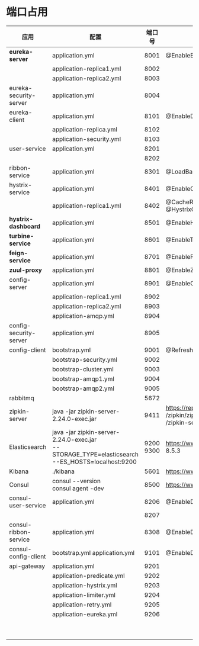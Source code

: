 # 端口占用

| 应用                   | 配置                                                         | 端口号          |                                                              |
| ---------------------- | ------------------------------------------------------------ | --------------- | ------------------------------------------------------------ |
| **eureka-server**      | application.yml                                              | 8001            | @EnableEurekaServer                                          |
|                        | application-replica1.yml                                     | 8002            |                                                              |
|                        | application-replica2.yml                                     | 8003            |                                                              |
| eureka-security-server | application.yml                                              | 8004            |                                                              |
| eureka-client          | application.yml                                              | 8101            | @EnableDiscoveryClient                                       |
|                        | application-replica.yml                                      | 8102            |                                                              |
|                        | application-security.yml                                     | 8103            |                                                              |
| user-service           | application.yml                                              | 8201            |                                                              |
|                        |                                                              | 8202            |                                                              |
| ribbon-service         | application.yml                                              | 8301            | @LoadBalanced                                                |
| hystrix-service        | application.yml                                              | 8401            | @EnableCircuitBreaker  @HystrixCommand                       |
|                        | application-replica1.yml                                     | 8402            | @CacheResult   @CacheKey   @CacheRemove <br />@HystrixCollapser  @HystrixProperty |
| **hystrix-dashboard**  | application.yml                                              | 8501            | @EnableHystrixDashboard                                      |
| **turbine-service**    | application.yml                                              | 8601            | @EnableTurbine                                               |
| **feign-service**      | application.yml                                              | 8701            | @EnableFeignClients  @FeignClient                            |
| **zuul-proxy**         | application.yml                                              | 8801            | @EnableZuulProxy                                             |
| config-server          | application.yml                                              | 8901            | @EnableConfigServer                                          |
|                        | application-replica1.yml                                     | 8902            |                                                              |
|                        | application-replica2.yml                                     | 8903            |                                                              |
|                        | application-amqp.yml                                         | 8904            |                                                              |
| config-security-server | application.yml                                              | 8905            |                                                              |
| config-client          | bootstrap.yml                                                | 9001            | @RefreshScope                                                |
|                        | bootstrap-security.yml                                       | 9002            |                                                              |
|                        | bootstrap-cluster.yml                                        | 9003            |                                                              |
|                        | bootstrap-amqp1.yml                                          | 9004            |                                                              |
|                        | bootstrap-amqp2.yml                                          | 9005            |                                                              |
| rabbitmq               |                                                              | 5672            |                                                              |
| zipkin-server          | java -jar zipkin-server-2.24.0-exec.jar                      | 9411            | https://repo1.maven.org/maven2/io<br/>/zipkin/zipkin-server/2.24.0<br/>/zipkin-server-2.24.0-exec.jar |
| Elasticsearch          | java -jar zipkin-server-2.24.0-exec.jar <br />--STORAGE_TYPE=elasticsearch <br />--ES_HOSTS=localhost:9200 | 9200 <br />9300 | https://www.elastic.co/cn/bownloads/elasticsearch   8.5.3    |
| Kibana                 | ./kibana                                                     | 5601            | https://www.elastic.co/downloads/kibana    8.5.3             |
| Consul                 | consul --version<br />consul agent -dev                      | 8500            | https://www.consul.io/downloads.html   1.14.3                |
| consul-user-service    | application.yml                                              | 8206            | @EnableDiscoveryClient                                       |
|                        |                                                              | 8207            |                                                              |
| consul-ribbon-service  | application.yml                                              | 8308            | @EnableDiscoveryClient   @LoadBalanced                       |
| consul-config-client   | bootstrap.yml   application.yml                              | 9101            | @EnableDiscoveryClient   @RefreshScope                       |
| api-gateway            | application.yml                                              | 9201            |                                                              |
|                        | application-predicate.yml                                    | 9202            |                                                              |
|                        | application-hystrix.yml                                      | 9203            |                                                              |
|                        | application-limiter.yml                                      | 9204            |                                                              |
|                        | application-retry.yml                                        | 9205            |                                                              |
|                        | application-eureka.yml                                       | 9206            |                                                              |
|                        |                                                              |                 |                                                              |
|                        |                                                              |                 |                                                              |
|                        |                                                              |                 |                                                              |
|                        |                                                              |                 |                                                              |
|                        |                                                              |                 |                                                              |
|                        |                                                              |                 |                                                              |
|                        |                                                              |                 |                                                              |
|                        |                                                              |                 |                                                              |
|                        |                                                              |                 |                                                              |



